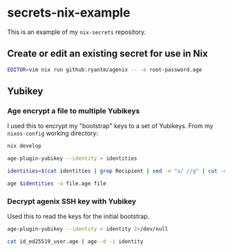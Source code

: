 # secrets-nix-example
This is an example of my `nix-secrets` repository.

## Create or edit an existing secret for use in Nix
```sh
EDITOR=vim nix run github:ryantm/agenix -- -e root-password.age
```
## Yubikey
### Age encrypt a file to multiple Yubikeys
I used this to encrypt my "bootstrap" keys to a set of Yubikeys. From my `nixos-config` working directory:
```sh
nix develop
```
```sh
age-plugin-yubikey --identity > identities
```
```sh
identities=$(cat identities | grep Recipient | sed -e "s/ //g" | cut -d':' -f2 | sed -e 's/^age\(.*\)/ -r age\1/g'  | tr -d '\n')
```
```sh
age $identities -o file.age file
```

### Decrypt agenix SSH key with Yubikey
Used this to read the keys for the initial bootstrap.
```sh
age-plugin-yubikey --identity > identity 2>/dev/null
```
```sh
cat id_ed25519_user.age | age -d -i identity
```
